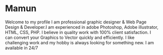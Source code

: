 # Mamun
Welcome to my profile I am professional graphic designer & Web Page Design & Developer.I am experienced in adobe Photoshop, Adobe illustrator, HTML, CSS, PHP. I believe in quality work with 100% client satisfaction. I can convert your Graphics to Vector quickly and efficiently. I like challenging work and my hobby is always looking for something new. I am available in 24/7
